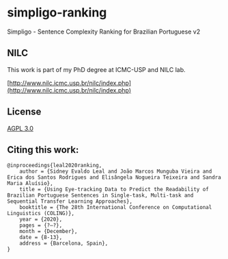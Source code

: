 # simpligo-ranking
Simpligo - Sentence Complexity Ranking for Brazilian Portuguese v2

## NILC
This work is part of my PhD degree at ICMC-USP and NILC lab.

[http://www.nilc.icmc.usp.br/nilc/index.php](http://www.nilc.icmc.usp.br/nilc/index.php)

## License
[AGPL 3.0](https://www.gnu.org/licenses/agpl-3.0.pt-br.html)


## Citing this work:
````
@inproceedings{leal2020ranking,
    author = {Sidney Evaldo Leal and João Marcos Munguba Vieira and Erica dos Santos Rodrigues and Elisângela Nogueira Teixeira and Sandra Maria Aluísio},
    title = {Using Eye-tracking Data to Predict the Readability of Brazilian Portuguese Sentences in Single-task, Multi-task and Sequential Transfer Learning Approaches},
    booktitle = {The 28th International Conference on Computational Linguistics (COLING)},
    year = {2020},
    pages = {?–?},
    month = {December},
    date = {8-13},
    address = {Barcelona, Spain},
}
````
